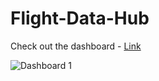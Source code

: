 # Flight-Data-Hub

Check out the dashboard - [Link](https://public.tableau.com/views/BritishAirwaysReviews_17417630078210/Dashboard1?:language=en-US&:sid=&:redirect=auth&:display_count=n&:origin=viz_share_link)

![Dashboard 1]()

